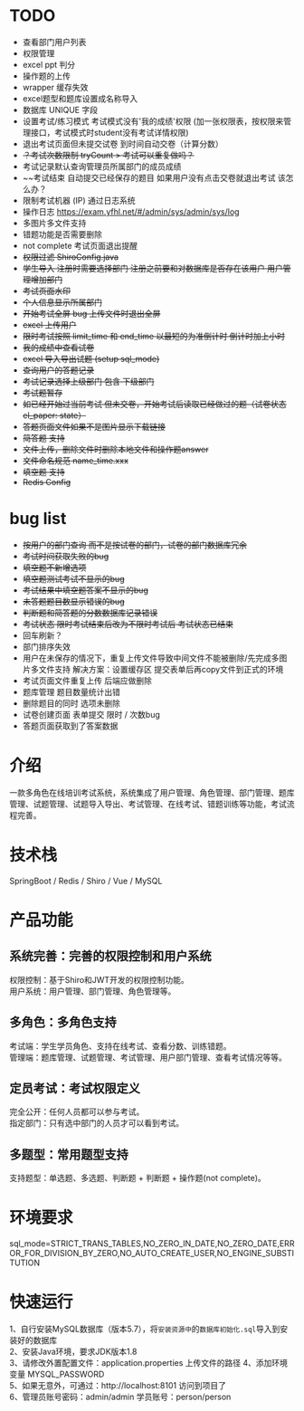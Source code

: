 
# TODO
* 查看部门用户列表
* 权限管理
* excel ppt 判分
* 操作题的上传
* wrapper 缓存失效
* excel题型和题库设置成名称导入
* 数据库 UNIQUE 字段
* 设置考试/练习模式 考试模式没有'我的成绩'权限 (加一张权限表，按权限来管理接口，考试模式时student没有考试详情权限)
* 退出考试页面但未提交试卷 到时间自动交卷（计算分数）
* ~~？考试次数限制 tryCount >  考试可以重复做吗？~~
* 考试记录默认查询管理员所属部门的成员成绩
* ~~考试结束 自动提交已经保存的题目 如果用户没有点击交卷就退出考试 该怎么办？
* 限制考试机器 (IP) 通过日志系统
* 操作日志 https://exam.yfhl.net/#/admin/sys/admin/sys/log
* 多图片多文件支持
* 错题功能是否需要删除
* not complete 考试页面退出提醒
* ~~权限过滤 ShiroConfig.java~~
* ~~学生导入 注册时需要选择部门 注册之前要和对数据库是否存在该用户 用户管理增加部门~~
* ~~考试页面水印~~
* ~~个人信息显示所属部门~~
* ~~开始考试全屏 bug 上传文件时退出全屏~~
* ~~excel 上传用户~~
* ~~限时考试按照 limit_time 和 end_time 以最短的为准倒计时 倒计时加上小时~~
* ~~我的成绩中查看试卷~~
* ~~excel 导入导出试题 (setup sql_mode)~~
* ~~查询用户的答题记录~~
* ~~考试记录选择上级部门 包含 下级部门~~
* ~~考试题暂存~~
* ~~如已经开始过当前考试 但未交卷，开始考试后读取已经做过的题（试卷状态 el_paper: state）~~
* ~~答题页面文件如果不是图片显示下载链接~~
* ~~简答题 支持~~
* ~~文件上传，删除文件时删除本地文件和操作题answer~~
* ~~文件命名规范  name_time.xxx~~
* ~~填空题 支持~~
* ~~Redis Config~~

# bug list
* ~~按用户的部门查询 而不是按试卷的部门，试卷的部门数据库冗余~~
* ~~考试时间获取失败的bug~~
* ~~填空题不新增选项~~
* ~~填空题测试考试不显示的bug~~
* ~~考试结果中填空题答案不显示的bug~~
* ~~未答题题目数显示错误的bug~~
* ~~判断题和简答题的分数数据库记录错误~~
* ~~考试状态 限时考试结束后改为不限时考试后 考试状态已结束~~
* 回车刷新？
* 部门排序失效
* 用户在未保存的情况下，重复上传文件导致中间文件不能被删除/先完成多图片多文件支持
  解决方案：设置缓存区 提交表单后再copy文件到正式的环境
* 考试页面文件重复上传 后端应做删除
* 题库管理 题目数量统计出错 
* 删除题目的同时 选项未删除
* 试卷创建页面 表单提交 限时 / 次数bug
* 答题页面获取到了答案数据

# 介绍
一款多角色在线培训考试系统，系统集成了用户管理、角色管理、部门管理、题库管理、试题管理、试题导入导出、考试管理、在线考试、错题训练等功能，考试流程完善。

# 技术栈
SpringBoot / Redis / Shiro / Vue / MySQL

# 产品功能

## 系统完善：完善的权限控制和用户系统
权限控制：基于Shiro和JWT开发的权限控制功能。    
用户系统：用户管理、部门管理、角色管理等。    

## 多角色：多角色支持    
考试端：学生学员角色、支持在线考试、查看分数、训练错题。    
管理端：题库管理、试题管理、考试管理、用户部门管理、查看考试情况等等。    

## 定员考试：考试权限定义    
完全公开：任何人员都可以参与考试。    
指定部门：只有选中部门的人员才可以看到考试。    

## 多题型：常用题型支持    
支持题型：单选题、多选题、判断题 + 判断题 + 操作题(not complete)。    

# 环境要求
sql_mode=STRICT_TRANS_TABLES,NO_ZERO_IN_DATE,NO_ZERO_DATE,ERROR_FOR_DIVISION_BY_ZERO,NO_AUTO_CREATE_USER,NO_ENGINE_SUBSTITUTION

# 快速运行
1、自行安装MySQL数据库（版本5.7），将`安装资源中`的`数据库初始化.sql`导入到安装好的数据库    
2、安装Java环境，要求JDK版本1.8   
3、请修改外置配置文件：application.properties 上传文件的路径
4、添加环境变量 MYSQL_PASSWORD  
5、如果无意外，可通过：http://localhost:8101 访问到项目了    
6、管理员账号密码：admin/admin 学员账号：person/person